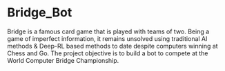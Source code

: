 # Bridge_Bot

Bridge is a famous card game that is played with teams of two. Being a game of imperfect information, it remains unsolved using traditional AI methods & Deep-RL based methods to date despite computers winning at Chess and Go. The project objective is to build a bot to compete at the World Computer Bridge Championship.
